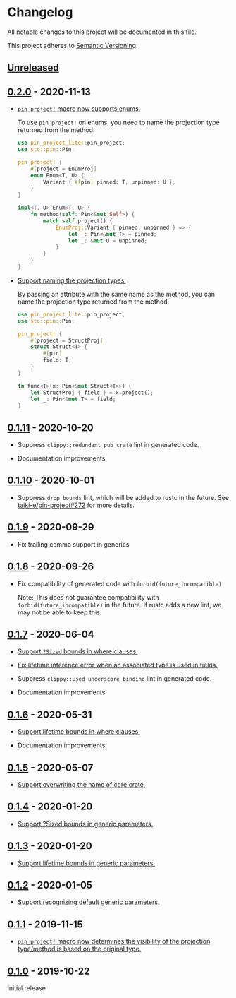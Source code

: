 # Changelog

All notable changes to this project will be documented in this file.

This project adheres to [Semantic Versioning](https://semver.org).

## [Unreleased]

## [0.2.0] - 2020-11-13

- [`pin_project!` macro now supports enums.][28]

  To use `pin_project!` on enums, you need to name the projection type
  returned from the method.

  ```rust
  use pin_project_lite::pin_project;
  use std::pin::Pin;

  pin_project! {
      #[project = EnumProj]
      enum Enum<T, U> {
          Variant { #[pin] pinned: T, unpinned: U },
      }
  }

  impl<T, U> Enum<T, U> {
      fn method(self: Pin<&mut Self>) {
          match self.project() {
              EnumProj::Variant { pinned, unpinned } => {
                  let _: Pin<&mut T> = pinned;
                  let _: &mut U = unpinned;
              }
          }
      }
  }
  ```

- [Support naming the projection types.][28]

  By passing an attribute with the same name as the method, you can name the projection type returned from the method:

  ```rust
  use pin_project_lite::pin_project;
  use std::pin::Pin;

  pin_project! {
      #[project = StructProj]
      struct Struct<T> {
          #[pin]
          field: T,
      }
  }

  fn func<T>(x: Pin<&mut Struct<T>>) {
      let StructProj { field } = x.project();
      let _: Pin<&mut T> = field;
  }
  ```

[28]: https://github.com/taiki-e/pin-project-lite/pull/28

## [0.1.11] - 2020-10-20

- Suppress `clippy::redundant_pub_crate` lint in generated code.

- Documentation improvements.

## [0.1.10] - 2020-10-01

- Suppress `drop_bounds` lint, which will be added to rustc in the future. See [taiki-e/pin-project#272](https://github.com/taiki-e/pin-project/issues/272) for more details.

## [0.1.9] - 2020-09-29

- Fix trailing comma support in generics

## [0.1.8] - 2020-09-26

- Fix compatibility of generated code with `forbid(future_incompatible)`

  Note: This does not guarantee compatibility with `forbid(future_incompatible)` in the future.
  If rustc adds a new lint, we may not be able to keep this.

## [0.1.7] - 2020-06-04

- [Support `?Sized` bounds in where clauses.][22]

- [Fix lifetime inference error when an associated type is used in fields.][20]

- Suppress `clippy::used_underscore_binding` lint in generated code.

- Documentation improvements.

[20]: https://github.com/taiki-e/pin-project-lite/pull/20
[22]: https://github.com/taiki-e/pin-project-lite/pull/22

## [0.1.6] - 2020-05-31

- [Support lifetime bounds in where clauses.][18]

- Documentation improvements.

[18]: https://github.com/taiki-e/pin-project-lite/pull/18

## [0.1.5] - 2020-05-07

- [Support overwriting the name of core crate.][14]

[14]: https://github.com/taiki-e/pin-project-lite/pull/14

## [0.1.4] - 2020-01-20

- [Support ?Sized bounds in generic parameters.][9]

[9]: https://github.com/taiki-e/pin-project-lite/pull/9

## [0.1.3] - 2020-01-20

- [Support lifetime bounds in generic parameters.][7]

[7]: https://github.com/taiki-e/pin-project-lite/pull/7

## [0.1.2] - 2020-01-05

- [Support recognizing default generic parameters.][6]

[6]: https://github.com/taiki-e/pin-project-lite/pull/6

## [0.1.1] - 2019-11-15

- [`pin_project!` macro now determines the visibility of the projection type/method is based on the original type.][5]

[5]: https://github.com/taiki-e/pin-project-lite/pull/5

## [0.1.0] - 2019-10-22

Initial release

[Unreleased]: https://github.com/taiki-e/pin-project-lite/compare/v0.2.0...HEAD
[0.2.0]: https://github.com/taiki-e/pin-project-lite/compare/v0.1.11...v0.2.0
[0.1.11]: https://github.com/taiki-e/pin-project-lite/compare/v0.1.10...v0.1.11
[0.1.10]: https://github.com/taiki-e/pin-project-lite/compare/v0.1.9...v0.1.10
[0.1.9]: https://github.com/taiki-e/pin-project-lite/compare/v0.1.8...v0.1.9
[0.1.8]: https://github.com/taiki-e/pin-project-lite/compare/v0.1.7...v0.1.8
[0.1.7]: https://github.com/taiki-e/pin-project-lite/compare/v0.1.6...v0.1.7
[0.1.6]: https://github.com/taiki-e/pin-project-lite/compare/v0.1.5...v0.1.6
[0.1.5]: https://github.com/taiki-e/pin-project-lite/compare/v0.1.4...v0.1.5
[0.1.4]: https://github.com/taiki-e/pin-project-lite/compare/v0.1.3...v0.1.4
[0.1.3]: https://github.com/taiki-e/pin-project-lite/compare/v0.1.2...v0.1.3
[0.1.2]: https://github.com/taiki-e/pin-project-lite/compare/v0.1.1...v0.1.2
[0.1.1]: https://github.com/taiki-e/pin-project-lite/compare/v0.1.0...v0.1.1
[0.1.0]: https://github.com/taiki-e/pin-project-lite/releases/tag/v0.1.0
